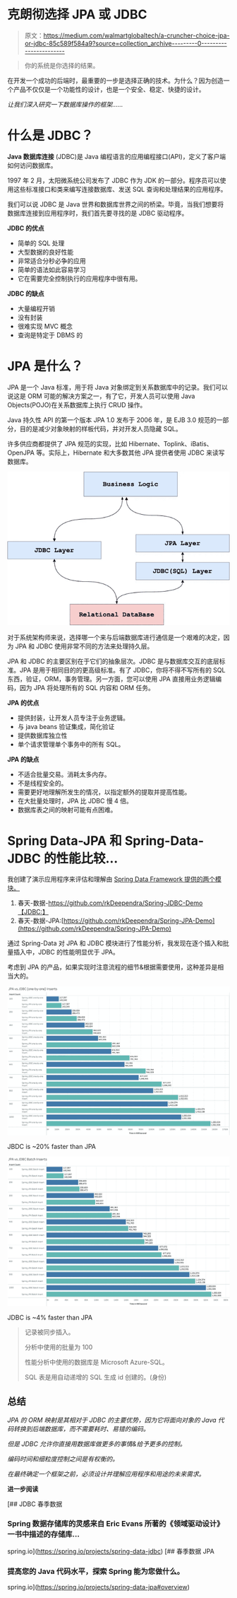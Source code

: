 # 克朗彻选择 JPA 或 JDBC

> 原文：<https://medium.com/walmartglobaltech/a-cruncher-choice-jpa-or-jdbc-85c589f584a9?source=collection_archive---------0----------------------->

> 你的系统是你选择的结果。

在开发一个成功的后端时，最重要的一步是选择正确的技术。为什么？因为创造一个产品不仅仅是一个功能性的设计，也是一个安全、稳定、快捷的设计。

*让我们深入研究一下数据库操作的框架……*

# **什么是 JDBC？**

**Java 数据库连接** (JDBC)是 Java 编程语言的应用编程接口(API)，定义了客户端如何访问数据库。

1997 年 2 月，太阳微系统公司发布了 JDBC 作为 JDK 的一部分。程序员可以使用这些标准接口和类来编写连接数据库、发送 SQL 查询和处理结果的应用程序。

我们可以说 JDBC 是 Java 世界和数据库世界之间的桥梁。毕竟，当我们想要将数据库连接到应用程序时，我们首先要寻找的是 JDBC 驱动程序。

**JDBC 的优点**

*   简单的 SQL 处理
*   大型数据的良好性能
*   非常适合分秒必争的应用
*   简单的语法如此容易学习
*   它在需要完全控制执行的应用程序中很有用。

**JDBC 的缺点**

*   大量编程开销
*   没有封装
*   很难实现 MVC 概念
*   查询是特定于 DBMS 的

# **JPA 是什么？**

JPA 是一个 Java 标准，用于将 Java 对象绑定到关系数据库中的记录。我们可以说这是 ORM 可能的解决方案之一，有了它，开发人员可以使用 Java Objects(POJO)在关系数据库上执行 CRUD 操作。

Java 持久性 API 的第一个版本 JPA 1.0 发布于 2006 年，是 EJB 3.0 规范的一部分，目的是减少对象映射的样板代码，并对开发人员隐藏 SQL。

许多供应商都提供了 JPA 规范的实现，比如 Hibernate、Toplink、iBatis、OpenJPA 等。实际上，Hibernate 和大多数其他 JPA 提供者使用 JDBC 来读写数据库。

![](img/35ae96f29398f04b69d670ad0b6ec2b1.png)

对于系统架构师来说，选择哪一个来与后端数据库进行通信是一个艰难的决定，因为 JPA 和 JDBC 使用非常不同的方法来处理持久层。

JPA 和 JDBC 的主要区别在于它们的抽象层次。JDBC 是与数据库交互的底层标准。JPA 是用于相同目的的更高级标准。有了 JDBC，你将不得不写所有的 SQL 东西，验证，ORM，事务管理。另一方面，您可以使用 JPA 直接用业务逻辑编码，因为 JPA 将处理所有的 SQL 内容和 ORM 任务。

**JPA 的优点**

*   提供封装，让开发人员专注于业务逻辑。
*   与 java beans 验证集成，简化验证
*   提供数据库独立性
*   单个请求管理单个事务中的所有 SQL。

**JPA 的缺点**

*   不适合批量交易。消耗太多内存。
*   不是线程安全的。
*   需要更好地理解所发生的情况，以指定额外的提取并提高性能。
*   在大批量处理时，JPA 比 JDBC 慢 4 倍。
*   数据库表之间的映射可能有点困难。

# Spring Data-JPA 和 Spring-Data-JDBC 的性能比较…

我创建了演示应用程序来评估和理解由 [Spring Data Framework 提供的两个模块。](https://spring.io/projects/spring-data)

1.  春天-数据-https://github.com/rkDeependra/Spring-JDBC-Demo【JDBC:】
2.  春天-数据-JPA:[https://github.com/rkDeependra/Spring-JPA-Demo](https://github.com/rkDeependra/Spring-JPA-Demo)

通过 Spring-Data 对 JPA 和 JDBC 模块进行了性能分析，我发现在逐个插入和批量插入中，JDBC 的性能明显优于 JPA。

考虑到 JPA 的产品，如果实现时注意流程的细节&根据需要使用，这种差异是相当大的。

![](img/147a8f5f3fda32e28915072b3865ab72.png)

JBDC is ~20% faster than JPA

![](img/1def39a62809bb81fc171f26470e6914.png)

JDBC is ~4% faster than JPA

> 记录被同步插入。
> 
> 分析中使用的批量为 100
> 
> 性能分析中使用的数据库是 Microsoft Azure-SQL。
> 
> SQL 表是用自动递增的 SQL 生成 id 创建的。(身份)

## 总结

*JPA 的 ORM 映射是其相对于 JDBC 的主要优势，因为它将面向对象的 Java 代码转换到后端数据库，而不需要耗时、易错的编码。*

*但是 JDBC 允许你直接用数据库做更多的事情&给予更多的控制。*

*编码时间和细粒度控制之间是有权衡的。*

*在最终确定一个框架之前，必须设计并理解应用程序和用途的未来需求。*

**进一步阅读**

 [## JDBC 春季数据

### Spring 数据存储库的灵感来自 Eric Evans 所著的《领域驱动设计》一书中描述的存储库…

spring.io](https://spring.io/projects/spring-data-jdbc)  [## 春季数据 JPA

### 提高您的 Java 代码水平，探索 Spring 能为您做什么。

spring.io](https://spring.io/projects/spring-data-jpa#overview)
